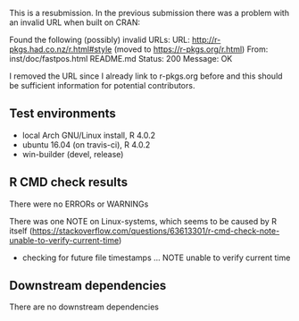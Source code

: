 This is a resubmission. In the previous submission there was a problem with an
invalid URL when built on CRAN:

  Found the following (possibly) invalid URLs:
    URL: http://r-pkgs.had.co.nz/r.html#style (moved to https://r-pkgs.org/r.html)
      From: inst/doc/fastpos.html
            README.md
      Status: 200
      Message: OK

I removed the URL since I already link to r-pkgs.org before and this should be 
sufficient information for potential contributors.

## Test environments
* local Arch GNU/Linux install, R 4.0.2
* ubuntu 16.04 (on travis-ci), R 4.0.2
* win-builder (devel, release)

## R CMD check results
There were no ERRORs or WARNINGs

There was one NOTE on Linux-systems, which seems to be caused by R itself (https://stackoverflow.com/questions/63613301/r-cmd-check-note-unable-to-verify-current-time)

* checking for future file timestamps ... NOTE
unable to verify current time

## Downstream dependencies
There are no downstream dependencies